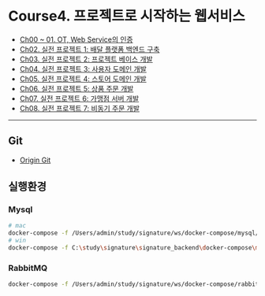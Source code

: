 # Course4. 프로젝트로 시작하는 웹서비스 
- [Ch00 ~ 01. OT, Web Service의 인증](https://github.com/kazean/signature_backend/tree/main/Course4_WebService/ch01_authentication)
- [Ch02. 실전 프로젝트 1: 배달 플랫폼 백엔드 구축](https://github.com/kazean/signature_backend/tree/main/Course4_WebService/ch02_delivery_platform)
- [Ch03. 실전 프로젝트 2: 프로젝트 베이스 개발](https://github.com/kazean/signature_backend/tree/main/Course4_WebService/ch03_delivery_base)
- [Ch04. 실전 프로젝트 3: 사용자 도메인 개발](https://github.com/kazean/signature_backend/tree/main/Course4_WebService/ch04_user_domain)
- [Ch05. 실전 프로젝트 4: 스토어 도메인 개발](https://github.com/kazean/signature_backend/tree/main/Course4_WebService/ch05_store_domain)
- [Ch06. 실전 프로젝트 5: 상품 주문 개발](https://github.com/kazean/signature_backend/tree/main/Course4_WebService/ch06_order)
- [Ch07. 실전 프로젝트 6: 가맹점 서버 개발](https://github.com/kazean/signature_backend/tree/main/Course4_WebService/ch07_franchisee_server_spring_security)
- [Ch08. 실전 프로젝트 7: 비동기 주문 개발](https://github.com/kazean/signature_backend/tree/main/Course4_WebService/ch08_asynchronous_order)


---------------------------------------------------------------------------------------------------------------------------
## Git
- [Origin Git](https://github.com/steve-developer/fastcampus-2023-part01/tree/main/PART2)
## 실행환경
### Mysql
```sh
# mac
docker-compose -f /Users/admin/study/signature/ws/docker-compose/mysql/mysql/docker-compose.yaml up -d
# win
docker-compose -f C:\study\signature\signature_backend\docker-compose\mysql_win\mysql\docker-compose.yaml up -d
```
### RabbitMQ
```sh
docker-compose -f /Users/admin/study/signature/ws/docker-compose/rabbitmq/docker-compose.yaml up
```